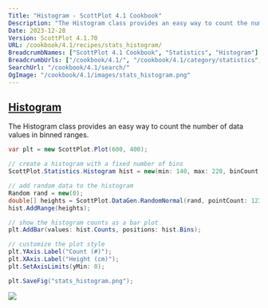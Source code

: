 ```yaml
---
Title: "Histogram - ScottPlot 4.1 Cookbook"
Description: "The Histogram class provides an easy way to count the number of data values in binned ranges."
Date: 2023-12-28
Version: ScottPlot 4.1.70
URL: /cookbook/4.1/recipes/stats_histogram/
BreadcrumbNames: ["ScottPlot 4.1 Cookbook", "Statistics", "Histogram"]
BreadcrumbUrls: ["/cookbook/4.1/", "/cookbook/4.1/category/statistics", "/cookbook/4.1/recipes/stats_histogram/"]
SearchUrl: "/cookbook/4.1/search/"
OgImage: "/cookbook/4.1/images/stats_histogram.png"
---
```


<h2><a id='histogram' href='/cookbook/4.1/recipes/stats_histogram/'>Histogram</a></h2>

The Histogram class provides an easy way to count the number of data values in binned ranges.

```cs
var plt = new ScottPlot.Plot(600, 400);

// create a histogram with a fixed number of bins
ScottPlot.Statistics.Histogram hist = new(min: 140, max: 220, binCount: 100);

// add random data to the histogram
Random rand = new(0);
double[] heights = ScottPlot.DataGen.RandomNormal(rand, pointCount: 1234, mean: 178.4, stdDev: 7.6);
hist.AddRange(heights);

// show the histogram counts as a bar plot
plt.AddBar(values: hist.Counts, positions: hist.Bins);

// customize the plot style
plt.YAxis.Label("Count (#)");
plt.XAxis.Label("Height (cm)");
plt.SetAxisLimits(yMin: 0);

plt.SaveFig("stats_histogram.png");
```

<img src='../../images/stats_histogram.png' class='d-block mx-auto my-5' />


